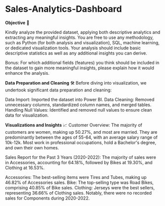 # Sales-Analytics-Dashboard
**Objective** 🎯

Kindly analyze the provided dataset, applying both descriptive analytics and extracting any meaningful insights. You are free to use any methodology, such as Python (for both analysis and visualization), SQL, machine learning, or dedicated visualization tools. Your analysis should include basic descriptive statistics as well as any additional insights you can derive.

Bonus: For which additional fields (features) you think should be included in the dataset to gain more meaningful insights, please explain how it would enhance the analysis.

**Data Preparation and Cleaning** 🛠️
Before diving into visualization, we undertook significant data preparation and cleaning:

Data Import: Imported the dataset into Power BI.
Data Cleaning: Removed unnecessary columns, standardized column names, and merged tables.
Handling Null Values: Identified and removed null values to ensure clean data for visualization.

**Visualizations and Insights** 📈
Customer Overview: The majority of customers are women, making up 50.27%, and most are married. They are predominantly between the ages of 55-64, 
with an average salary range of 10k-12k. Most work in professional occupations, hold a Bachelor's degree, and own their own homes.

Sales Report for the Past 3 Years (2020-2022): The majority of sales were in Accessories, accounting for 64.18%, 
followed by Bikes at 19.30%, and Clothing at 16.53%.

Accessories: The best-selling items were Tires and Tubes, making up 46.82% of Accessories sales.
Bike: The top-selling type was Road Bikes, comprising 40.85% of Bike sales.
Clothing: Jerseys were the best sellers, representing 36.66% of Clothing sales.
Notably, there were no recorded sales for Components during 2020-2022.


